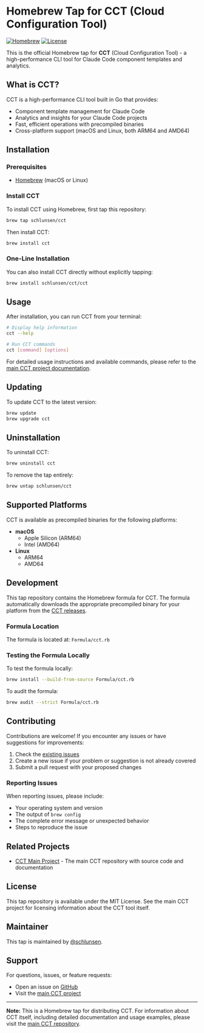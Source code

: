 # Homebrew Tap for CCT (Cloud Configuration Tool)

[![Homebrew](https://img.shields.io/badge/homebrew-tap-orange.svg)](https://github.com/schlunsen/homebrew-cct)
[![License](https://img.shields.io/badge/license-MIT-blue.svg)](https://github.com/schlunsen/homebrew-cct)

This is the official Homebrew tap for **CCT** (Cloud Configuration Tool) - a high-performance CLI tool for Claude Code component templates and analytics.

## What is CCT?

CCT is a high-performance CLI tool built in Go that provides:
- Component template management for Claude Code
- Analytics and insights for your Claude Code projects
- Fast, efficient operations with precompiled binaries
- Cross-platform support (macOS and Linux, both ARM64 and AMD64)

## Installation

### Prerequisites

- [Homebrew](https://brew.sh/) (macOS or Linux)

### Install CCT

To install CCT using Homebrew, first tap this repository:

```bash
brew tap schlunsen/cct
```

Then install CCT:

```bash
brew install cct
```

### One-Line Installation

You can also install CCT directly without explicitly tapping:

```bash
brew install schlunsen/cct/cct
```

## Usage

After installation, you can run CCT from your terminal:

```bash
# Display help information
cct --help

# Run CCT commands
cct [command] [options]
```

For detailed usage instructions and available commands, please refer to the [main CCT project documentation](https://github.com/schlunsen/claude-templates-go).

## Updating

To update CCT to the latest version:

```bash
brew update
brew upgrade cct
```

## Uninstallation

To uninstall CCT:

```bash
brew uninstall cct
```

To remove the tap entirely:

```bash
brew untap schlunsen/cct
```

## Supported Platforms

CCT is available as precompiled binaries for the following platforms:

- **macOS**
  - Apple Silicon (ARM64)
  - Intel (AMD64)
- **Linux**
  - ARM64
  - AMD64

## Development

This tap repository contains the Homebrew formula for CCT. The formula automatically downloads the appropriate precompiled binary for your platform from the [CCT releases](https://github.com/schlunsen/claude-templates-go/releases).

### Formula Location

The formula is located at: `Formula/cct.rb`

### Testing the Formula Locally

To test the formula locally:

```bash
brew install --build-from-source Formula/cct.rb
```

To audit the formula:

```bash
brew audit --strict Formula/cct.rb
```

## Contributing

Contributions are welcome! If you encounter any issues or have suggestions for improvements:

1. Check the [existing issues](https://github.com/schlunsen/homebrew-cct/issues)
2. Create a new issue if your problem or suggestion is not already covered
3. Submit a pull request with your proposed changes

### Reporting Issues

When reporting issues, please include:
- Your operating system and version
- The output of `brew config`
- The complete error message or unexpected behavior
- Steps to reproduce the issue

## Related Projects

- [CCT Main Project](https://github.com/schlunsen/claude-templates-go) - The main CCT repository with source code and documentation

## License

This tap repository is available under the MIT License. See the main CCT project for licensing information about the CCT tool itself.

## Maintainer

This tap is maintained by [@schlunsen](https://github.com/schlunsen).

## Support

For questions, issues, or feature requests:
- Open an issue on [GitHub](https://github.com/schlunsen/homebrew-cct/issues)
- Visit the [main CCT project](https://github.com/schlunsen/claude-templates-go)

---

**Note:** This is a Homebrew tap for distributing CCT. For information about CCT itself, including detailed documentation and usage examples, please visit the [main CCT repository](https://github.com/schlunsen/claude-templates-go).
